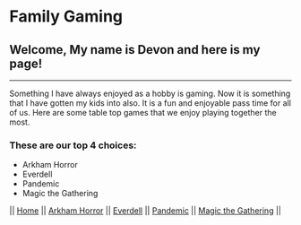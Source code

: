 # Family Gaming

## Welcome, My name is Devon and here is my page!
---

Something I have always enjoyed as a hobby is gaming.  Now it is something that I have gotten my kids into also. It is a fun and enjoyable pass time for all of us. Here are some table top games that we enjoy playing together the most. 

### These are our top 4 choices:
* Arkham Horror
* Everdell
* Pandemic
* Magic the Gathering

|| [Home](https://github.com/Dwalden2021/MarkdownOnGithub/blob/main/README.md) || 
[Arkham Horror](https://github.com/Dwalden2021/MarkdownOnGithub/blob/main/ArkhamHorror.md) || 
[Everdell](https://github.com/Dwalden2021/MarkdownOnGithub/blob/main/Everdell.md) || 
[Pandemic](https://github.com/Dwalden2021/MarkdownOnGithub/blob/main/Pandemic.md) || 
[Magic the Gathering](https://github.com/Dwalden2021/MarkdownOnGithub/blob/main/MTG.md) || 
